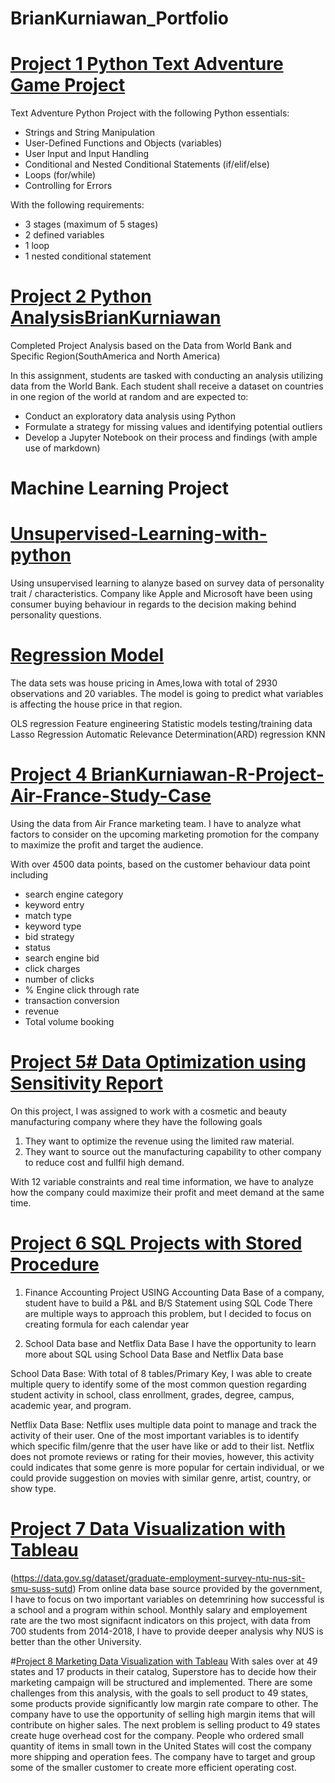# BrianKurniawan_Portfolio



# [Project 1 Python Text Adventure Game Project](https://github.com/briankurniawan/PythonProject_BK_Textadvgame)
Text Adventure Python Project with the following Python essentials:
- Strings and String Manipulation
- User-Defined Functions and Objects (variables)
- User Input and Input Handling
- Conditional and Nested Conditional Statements (if/elif/else)
- Loops (for/while)
- Controlling for Errors

With the following requirements:
- 3 stages (maximum of 5 stages)
- 2 defined variables
- 1 loop
- 1 nested conditional statement

# [Project 2 Python AnalysisBrianKurniawan](https://github.com/briankurniawan/Python-project-Analysis-Brian-Kurniawan)
Completed Project Analysis based on the Data from World Bank and Specific Region(SouthAmerica and North America)

In this assignment, students are tasked with conducting an analysis utilizing data from the World Bank. 
Each student shall receive a dataset on countries in one region of the world at random and are expected to:

- Conduct an exploratory data analysis using Python
- Formulate a strategy for missing values and identifying potential outliers
- Develop a Jupyter Notebook on their process and findings (with ample use of markdown) 

# Machine Learning Project
# [Unsupervised-Learning-with-python](https://github.com/briankurniawan/Unsupervised-Learning-with-python)
Using unsupervised learning to alanyze based on survey data of personality trait / characteristics.
Company like Apple and Microsoft have been using consumer buying behaviour in regards to the decision making behind personality questions.
# [Regression Model](https://github.com/briankurniawan/ML_regression_model) 
The data sets was house pricing in Ames,Iowa with total of 2930 observations and 20 variables. The model is going to predict what variables is affecting the house price in that region.

OLS regression
Feature engineering
Statistic models
testing/training data
Lasso Regression
Automatic Relevance Determination(ARD) regression
KNN

# [Project 4 BrianKurniawan-R-Project-Air-France-Study-Case](https://github.com/briankurniawan/BrianKurniawan-R-Project-Air-France-Study-Case-)
Using the data from Air France marketing team.
I have to analyze what factors to consider on the upcoming marketing promotion for the company to maximize the profit and target the audience.

With over 4500 data points, based on the customer behaviour data point including 
- search engine category
- keyword entry
- match type
- keyword type
- bid strategy 
- status
- search engine bid
- click charges
- number of clicks
- % Engine click through rate
- transaction conversion
- revenue
- Total volume booking

# [Project 5# Data Optimization using Sensitivity Report](https://github.com/briankurniawan/Data_Optimization-SensitivityReport-)
On this project, I was assigned to work with a cosmetic and beauty manufacturing company where they have the following goals
1. They want to optimize the revenue using the limited raw material.
2. They want to source out the manufacturing capability to other company to reduce cost and fullfil high demand.

With 12 variable constraints and real time information,
we have to analyze how the company could maximize their profit and meet demand at the same time.

# [Project 6 SQL Projects with Stored Procedure](https://github.com/briankurniawan/SQL-Accounting-Project-BK)
1. Finance Accounting Project USING Accounting Data Base of a company, student have to build a P&L and B/S Statement using SQL Code There are multiple ways to approach this problem, but I decided to focus on creating formula for each calendar year

2. School Data base and Netflix Data Base I have the opportunity to learn more about SQL using School Data Base and Netflix Data base

School Data Base: With total of 8 tables/Primary Key, I was able to create multiple query to identify some of the most common question regarding student activity in school, class enrollment, grades, degree, campus, academic year, and program.

Netflix Data Base: Netflix uses multiple data point to manage and track the activity of their user. One of the most important variables is to identify which specific film/genre that the user have like or add to their list. Netflix does not promote reviews or rating for their movies, however, this activity could indicates that some genre is more popular for certain individual, or we could provide suggestion on movies with similar genre, artist, country, or show type.


# [Project 7 Data Visualization with Tableau](https://github.com/briankurniawan/Tableau-Data-Visualization-BK/blob/main/README.md)
(https://data.gov.sg/dataset/graduate-employment-survey-ntu-nus-sit-smu-suss-sutd) From online data base source provided by the government, I have to focus on two important variables on detemrining how successful is a school and a program within school. Monthly salary and employement rate are the two most signifacnt indicators on this project, with data from 700 students from 2014-2018, I have to provide deeper analysis why NUS is better than the other University.

#[Project 8 Marketing Data Visualization with Tableau](https://public.tableau.com/profile/brian.kurniawan#!/vizhome/BrianKurniawanDataVisualizationFinalProject/BrianKurniawanSuperstoreProject)
With sales over at 49 states and 17 products in their catalog, Superstore has to decide how their marketing campaign will be structured and implemented. There are some challenges from this analysis, with the goals to sell product to 49 states, some products provide significantly low margin rate compare to other. The company have to use the opportunity of selling high margin items that will contribute on higher sales. The next problem is selling product to 49 states create huge overhead cost for the company. People who ordered small quantity of items in small town in the United States will cost the company more shipping and operation fees. The company have to target and group some of the smaller customer to create more efficient operating cost.
